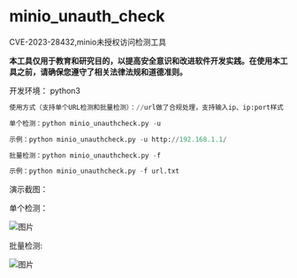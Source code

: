 # minio_unauth_check
CVE-2023-28432,minio未授权访问检测工具

**本工具仅用于教育和研究目的，以提高安全意识和改进软件开发实践。在使用本工具之前，请确保您遵守了相关法律法规和道德准则。**

开发环境： python3

```python
使用方式（支持单个URL检测和批量检测）：//url做了合规处理，支持输入ip、ip:port样式

单个检测：python minio_unauthcheck.py -u

示例：python minio_unauthcheck.py -u http://192.168.1.1/

批量检测：python minio_unauthcheck.py -f

示例：python minio_unauthcheck.py -f url.txt
```

演示截图：

单个检测：

![图片](https://user-images.githubusercontent.com/50813688/227418128-8298aa20-0a68-43cd-8333-5d5b7a786fb1.png)


批量检测:

![图片](https://user-images.githubusercontent.com/50813688/227418406-06c24f04-d353-4ce0-a710-bd2005f512c7.png)
